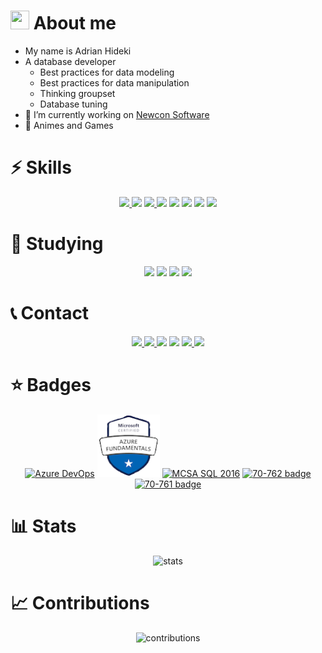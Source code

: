 <!-- usefull links :3
shields: https://shields.io/category/other
icons: https://simpleicons.org
stats: https://github.com/anuraghazra/github-readme-stats
-->

# <img src="https://media.giphy.com/media/SSPyzPAmc8IpzW31zm/giphy.gif" width=30 height=30/> About me

- My name is Adrian Hideki
- A database developer
  - Best practices for data modeling
  - Best practices for data manipulation
  - Thinking groupset
  - Database tuning
- 🔭 I’m currently working on <a href="http://newconsoftware.com.br">Newcon Software</a>
- 🖤 Animes and Games

# ⚡ Skills

<p align="center">
<a href="www.microsoft.com/en-us/sql-server/sql-server-2019" target="_blank">
  <img src="https://img.shields.io/badge/sql%20server-5E5E5E?logo=Microsoft%20SQL%20Server&style=for-the-badge"/>
</a>

<a href="azure.microsoft.com/en-us/" target="_blank">
<img src="https://img.shields.io/badge/Azure-5E5E5E?logo=Microsoft%20Azure&style=for-the-badge"/></a>

<a href="https://www.mysql.com" target="_blank">
<img src="https://img.shields.io/badge/MySQL-5E5E5E?logo=MySQL&style=for-the-badge"/>
</a>

<a href="docs.microsoft.com/en-us/dotnet/csharp/" target="_blank">
<img src="https://img.shields.io/badge/c%20sharp-5E5E5E?logo=C%20Sharp&style=for-the-badge"/></a>

<a href="https://dotnet.microsoft.com" target="_blank">
<img src="https://img.shields.io/badge/.net-5E5E5E?logo=.net&style=for-the-badge"/></a>

<a href="https://www.embarcadero.com/br/products/delphi" target="_blank">
<img src="https://img.shields.io/badge/delphi-5E5E5E?logo=Delphi&style=for-the-badge"/></a>

<a href="https://git-scm.com" target="_blank">
<img src="https://img.shields.io/badge/git-5E5E5E?logo=Git&style=for-the-badge"/></a>

<a href="https://www.markdownguide.org/getting-started/" target="_blank">
<img src="https://img.shields.io/badge/markdown-5E5E5E?logo=Markdown&style=for-the-badge"/></a>

</p>

# 📖 Studying

<p align="center">
<a href="https://reactjs.org" target="_blank">
<img src="https://img.shields.io/badge/react-5E5E5E?logo=react&style=for-the-badge"/></a>
<a href="https://www.typescriptlang.org" target="_blank">
<img src="https://img.shields.io/badge/typescript-5E5E5E?logo=TypeScript&style=for-the-badge"/></a>
<a href="https://www.typescriptlang.org" target="_blank">
<img src="https://img.shields.io/badge/material%20UI-5E5E5E?logo=Material-UI&style=for-the-badge"/></a>
<a href="https://www.typescriptlang.org" target="_blank">
<img src="https://img.shields.io/badge/Flutter-5E5E5E?logo=Flutter&style=for-the-badge"/></a>
</p>

# 📞 Contact

<p align="center">
<a href="https://www.linkedin.com/in/hidekyun/" target="_blank">
  <img src="https://img.shields.io/badge/linkedin-5E5E5E?logo=linkedin&style=for-the-badge"/>
</a>
<a href="mailto:adrian.hideki.br@gmail.com">
  <img src="https://img.shields.io/badge/gmail-5E5E5E?logo=Gmail&style=for-the-badge"/>
</a>
<a href="https://instagram.com/hidekyun" target="_blank">
  <img src="https://img.shields.io/badge/instagram-5E5E5E?logo=instagram&style=for-the-badge"/></a>
<a href="https://twitter.com/_hidekyun" target="_blank">
  <img src="https://img.shields.io/badge/twitter-5E5E5E?logo=twitter&style=for-the-badge"/></a>
<a href="https://myanimelist.net/animelist/adsan" target="_blank">
<img src="https://img.shields.io/badge/my%20anime%20list-5E5E5E?logo=MyAnimeList&style=for-the-badge"/>

<a href="https://steamcommunity.com/id/hidekyun/" target="_blank">
  <img src="https://img.shields.io/badge/steam-5E5E5E?logo=Steam&style=for-the-badge"/>
</a>
</p>

# ⭐ Badges

<p align="center">
  <a href="https://www.credly.com/badges/a8320ac5-3425-40ab-8e50-10fa20ac24fc/public_url" rel="nofollow"><img src="https://images.credly.com/size/110x110/images/63316b60-f62d-4e51-aacc-c23cb850089c/azure-developer-associate-600x600.png" width="100" height="100" style="max-width:100%;" alt="Azure DevOps"/></a>
  <a href="https://www.credly.com/badges/91eecbbf-6651-44b5-a734-a2ca4489bb23/public_url" rel="nofollow"><img src="./assets/az900.png" width="100" height="100" style="max-width:100%;" alt="Azure Fundamentals"/></a>
  <a href="https://www.credly.com/badges/842e0872-cd35-43a2-a061-a8d6b6b2860e/public_url" rel="nofollow"><img src="https://images.credly.com/size/110x110/images/252a3123-bed6-41ca-99f5-9afc773f4493/MCSA-SQL_2016_Database_Development-600x600.png" width="100" height="100" style="max-width:100%;" alt="MCSA SQL 2016"/></a>
  <a href="https://www.credly.com/badges/b7ce04b1-6134-4438-b3e3-21e39f737973/public_url" rel="nofollow"><img src="https://images.credly.com/size/110x110/images/f0183871-6655-45c1-953d-9a8383d32932/Developing_SQL_Databases-01.png" width="100" height="100" style="max-width:100%;" alt="70-762 badge"/></a>
  <a href="https://www.credly.com/badges/4b9f9869-cff2-4608-869f-2ac0d9d579d6/public_url" rel="nofollow"><img src="https://images.credly.com/size/110x110/images/85c76aaa-ffea-442a-8c0a-9c0589514d83/Querying_Data_with_Transact-SQL-01.png" width="100" height="100" style="max-width:100%;" alt="70-761 badge"/></a>
</p>

# 📊 Stats

<p align="center">
  <img src="https://github-readme-stats.vercel.app/api?username=adrianhideki&show_icons=true&theme=tokyonight" alt="stats"/>
</p>

# 📈 Contributions

<p align="center">
  <img src="https://activity-graph.herokuapp.com/graph?username=adrianhideki&theme=react-dark" alt="contributions" />
</p>
